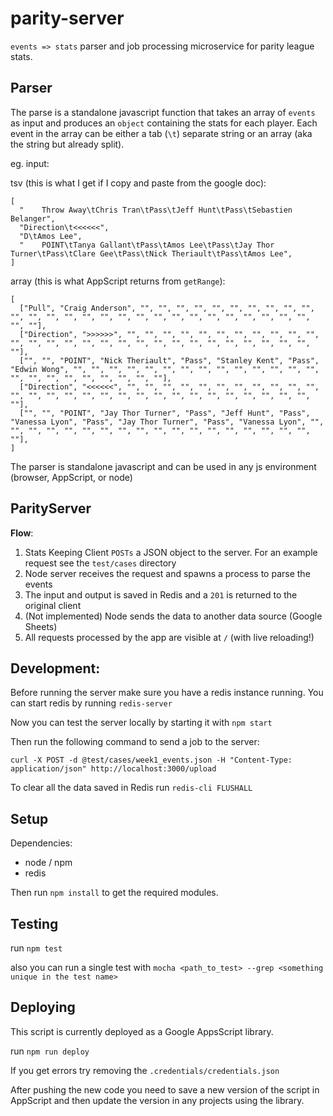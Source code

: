parity-server
=============

`events => stats` parser and job processing microservice for parity league stats.

Parser
------

The parse is a standalone javascript function that takes an array of `events` as input and produces an `object` containing the stats for each player. Each event in the array can be either a tab (`\t`) separate string or an array (aka the string but already split).

eg. input:

tsv (this is what I get if I copy and paste from the google doc):
```
[
  "    Throw Away\tChris Tran\tPass\tJeff Hunt\tPass\tSebastien Belanger",
  "Direction\t<<<<<<",
  "D\tAmos Lee",
  "    POINT\tTanya Gallant\tPass\tAmos Lee\tPass\tJay Thor Turner\tPass\tClare Gee\tPass\tNick Theriault\tPass\tAmos Lee",
]
```

array (this is what AppScript returns from `getRange`):
```
[
  ["Pull", "Craig Anderson", "", "", "", "", "", "", "", "", "", "", "", "", "", "", "", "", "", "", "", "", "", "", "", "", "", "", "", "", ""],
  ["Direction", ">>>>>>", "", "", "", "", "", "", "", "", "", "", "", "", "", "", "", "", "", "", "", "", "", "", "", "", "", "", "", "", ""],
  ["", "", "POINT", "Nick Theriault", "Pass", "Stanley Kent", "Pass", "Edwin Wong", "", "", "", "", "", "", "", "", "", "", "", "", "", "", "", "", "", "", "", "", "", "", ""],
  ["Direction", "<<<<<<", "", "", "", "", "", "", "", "", "", "", "", "", "", "", "", "", "", "", "", "", "", "", "", "", "", "", "", "", ""],
  ["", "", "POINT", "Jay Thor Turner", "Pass", "Jeff Hunt", "Pass", "Vanessa Lyon", "Pass", "Jay Thor Turner", "Pass", "Vanessa Lyon", "", "", "", "", "", "", "", "", "", "", "", "", "", "", "", "", "", "", ""],
]

```

The parser is standalone javascript and can be used in any js environment (browser, AppScript, or node)


ParityServer
------------

**Flow**:
  1. Stats Keeping Client `POSTs` a JSON object to the server. For an example request see the `test/cases` directory
  2. Node server receives the request and spawns a process to parse the events
  3. The input and output is saved in Redis and a `201` is returned to the original client
  4. (Not implemented) Node sends the data to another data source (Google Sheets)
  5. All requests processed by the app are visible at `/` (with live reloading!)


Development:
------------

Before running the server make sure you have a redis instance running. You can start redis by running `redis-server`

Now you can test the server locally by starting it with `npm start`

Then run the following command to send a job to the server:

```
curl -X POST -d @test/cases/week1_events.json -H "Content-Type: application/json" http://localhost:3000/upload
```

To clear all the data saved in Redis run `redis-cli FLUSHALL`


Setup
-----

Dependencies:
  * node / npm
  * redis

Then run `npm install` to get the required modules.


Testing
-------
run `npm test`

also you can run a single test with `mocha <path_to_test> --grep <something unique in the test name>`


Deploying
---------

This script is currently deployed as a Google AppsScript library.

run `npm run deploy`

If you get errors try removing the `.credentials/credentials.json`

After pushing the new code you need to save a new version of the script in AppScript and then update the version in any projects using the library.
